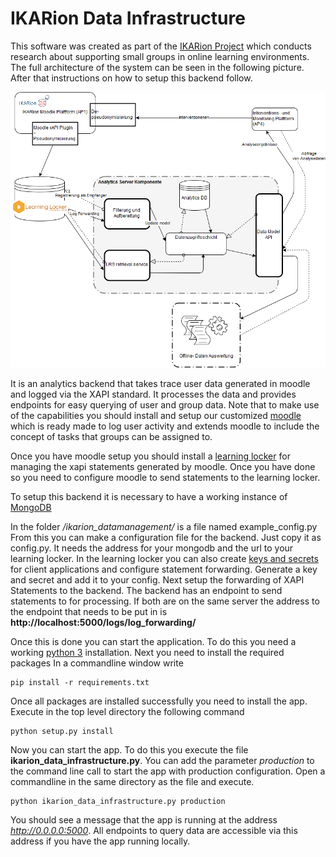 


# IKARion Data Infrastructure


This software was created as part of the
[IKARion Project](https://www.ikarion-projekt.de/)
which conducts research about supporting small groups
in online learning environments.
The full architecture of the system can be seen in
the following picture. After that instructions
on how to setup this backend follow.

![IKARion data infrastructure](architecture.png)

It is an analytics backend that takes trace user data
generated in moodle and logged via the 
XAPI standard. It processes the data
and provides endpoints for easy querying
of user and group data.
Note that to make use of the capabilities
you should install and setup our customized 
[moodle](https://github.com/IKARion/ikarion_moodle)
which is ready made to log user activity and
extends moodle to include the concept of tasks
that groups can be assigned to.

Once you have moodle setup you should install a
[learning locker](https://docs.learninglocker.net/welcome/)
for managing the xapi statements
generated by moodle. Once you have done so
you need to configure moodle to send statements
to the learning locker.

To setup this backend it is necessary to
have a working instance of [MongoDB](https://www.mongodb.com/)

In the folder */ikarion_datamanagement/* is a
file named example_config.py
From this you can make a configuration file
for the backend. Just copy it as config.py. It needs the address for your
mongodb and the url to your learning locker.
In the learning locker you can also create
[keys and secrets](https://www.youtube.com/watch?v=2LzKtDuokxA)
 for client applications and configure statement
 forwarding.
 Generate a key and secret and add it to your config.
 Next setup the forwarding of XAPI Statements
 to the backend. The backend has an endpoint to
 send statements to for processing. If both are on the same server
 the address to the endpoint that needs to be put in is
 **http://localhost:5000/logs/log_forwarding/**
 
Once this is done you can start the application.
To do this you need a working [python 3](https://www.python.org/download/releases/3.0/)
 installation. Next you need to install the required packages
 In a commandline window write
 ````commandline
pip install -r requirements.txt
````

Once all packages are installed successfully you
need to install the app.
Execute in the top level directory the following command
 ````commandline
python setup.py install
````
Now you can start the app.
To do this you execute the file
**ikarion_data_infrastructure.py**.
You can add the parameter *production* to the
command line call to start the app with production
configuration. Open a commandline in the same directory as the file
and execute.

 ````commandline
python ikarion_data_infrastructure.py production
````

You should see a message that the app is running
at the address *http://0.0.0.0:5000*.
All endpoints to query data are accessible via this
address if you have the app running locally.
 

 





